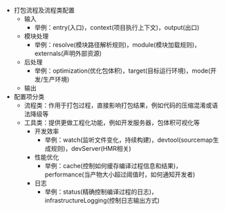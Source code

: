 - 打包流程及流程类配置
	- 输入
		- 举例：entry(入口)，context(项目执行上下文)，output(出口)
	- 模块处理
		- 举例：resolve(模块路径解析规则)，module(模块加载规则)，externals(声明外部资源)
	- 后处理
		- 举例：optimization(优化包体积)，target(目标运行环境)，mode(开发/生产环境)
	- 输出
- 配置项分类
	- 流程类：作用于打包过程，直接影响打包结果，例如代码的压缩混淆或语法降级等
	- 工具类：提供更做工程化功能，例如开发服务器，包体积可视化等
		- 开发效率
			- 举例：watch(监听文件变化，持续构建)，devtool(sourcemap生成规则)，devServer(HMR相关)
		- 性能优化
			- 举例：cache(控制如何缓存编译过程信息和结果)，performance(当产物大小超过阈值时，如何通知开发者)
		- 日志
			- 举例：status(精确控制编译过程的日志)，infrastructureLogging(控制日志输出方式)